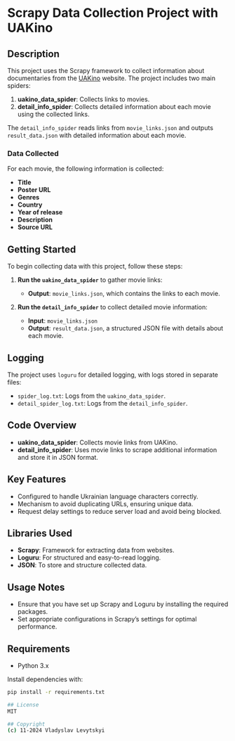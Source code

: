 # Scrapy Data Collection Project with UAKino

## Description

This project uses the Scrapy framework to collect information about documentaries from the [UAKino](https://uakino.website) website. The project includes two main spiders:

1. **uakino_data_spider**: Collects links to movies.
2. **detail_info_spider**: Collects detailed information about each movie using the collected links.

The `detail_info_spider` reads links from `movie_links.json` and outputs `result_data.json` with detailed information about each movie.

### Data Collected

For each movie, the following information is collected:

- **Title**
- **Poster URL**
- **Genres**
- **Country**
- **Year of release**
- **Description**
- **Source URL**

## Getting Started

To begin collecting data with this project, follow these steps:

1. **Run the `uakino_data_spider`** to gather movie links:
   - **Output**: `movie_links.json`, which contains the links to each movie.

2. **Run the `detail_info_spider`** to collect detailed movie information:
   - **Input**: `movie_links.json`
   - **Output**: `result_data.json`, a structured JSON file with details about each movie.

## Logging

The project uses `loguru` for detailed logging, with logs stored in separate files:

- `spider_log.txt`: Logs from the `uakino_data_spider`.
- `detail_spider_log.txt`: Logs from the `detail_info_spider`.

## Code Overview

- **uakino_data_spider**: Collects movie links from UAKino.
- **detail_info_spider**: Uses movie links to scrape additional information and store it in JSON format.

## Key Features

- Configured to handle Ukrainian language characters correctly.
- Mechanism to avoid duplicating URLs, ensuring unique data.
- Request delay settings to reduce server load and avoid being blocked.

## Libraries Used

- **Scrapy**: Framework for extracting data from websites.
- **Loguru**: For structured and easy-to-read logging.
- **JSON**: To store and structure collected data.

## Usage Notes

- Ensure that you have set up Scrapy and Loguru by installing the required packages.
- Set appropriate configurations in Scrapy’s settings for optimal performance.

## Requirements

- Python 3.x

Install dependencies with:

```bash
pip install -r requirements.txt

## License
MIT

## Copyright 
(c) 11-2024 Vladyslav Levytskyi



